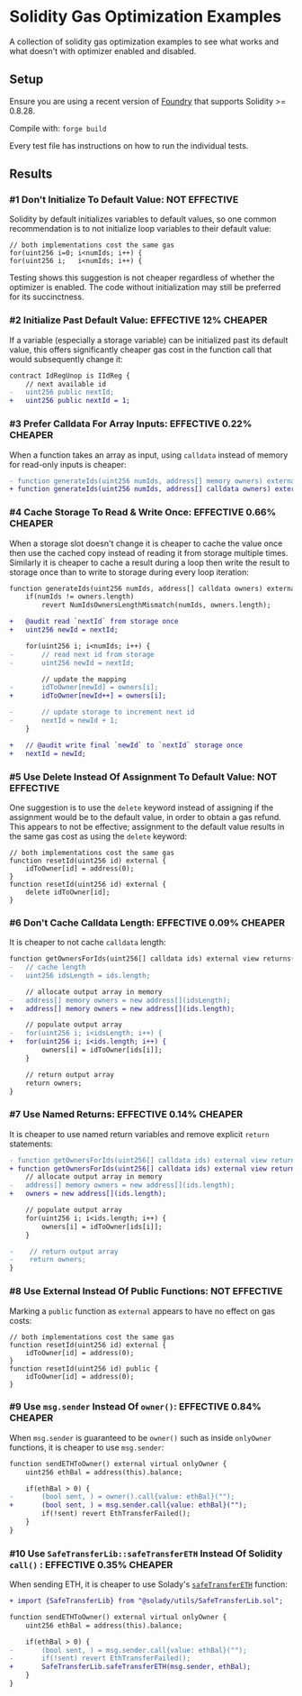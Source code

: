# Solidity Gas Optimization Examples #

A collection of solidity gas optimization examples to see what works and what doesn't with optimizer enabled and disabled.

## Setup ##

Ensure you are using a recent version of [Foundry](https://github.com/foundry-rs/foundry) that supports Solidity >= 0.8.28.

Compile with: `forge build`

Every test file has instructions on how to run the individual tests.

## Results ##

### #1 Don't Initialize To Default Value: NOT EFFECTIVE ###

Solidity by default initializes variables to default values, so one common recommendation is to not initialize loop variables to their default value:
```solidity
// both implementations cost the same gas
for(uint256 i=0; i<numIds; i++) {
for(uint256 i;   i<numIds; i++) {
```

Testing shows this suggestion is not cheaper regardless of whether the optimizer is enabled. The code without initialization may still be preferred for its succinctness.

### #2 Initialize Past Default Value: EFFECTIVE 12% CHEAPER ###

If a variable (especially a storage variable) can be initialized past its default value, this offers significantly cheaper gas cost in the function call that would subsequently change it:
```diff
contract IdRegUnop is IIdReg {
    // next available id
-   uint256 public nextId;
+   uint256 public nextId = 1;
```

### #3 Prefer Calldata For Array Inputs: EFFECTIVE 0.22% CHEAPER ###

When a function takes an array as input, using `calldata` instead of memory for read-only inputs is cheaper:
```diff
- function generateIds(uint256 numIds, address[] memory owners) external
+ function generateIds(uint256 numIds, address[] calldata owners) external {
```

### #4 Cache Storage To Read & Write Once: EFFECTIVE 0.66% CHEAPER ###

When a storage slot doesn't change it is cheaper to cache the value once then use the cached copy instead of reading it from storage multiple times. Similarly it is cheaper to cache a result during a loop then write the result to storage once than to write to storage during every loop iteration:
```diff
function generateIds(uint256 numIds, address[] calldata owners) external {
    if(numIds != owners.length)
        revert NumIdsOwnersLengthMismatch(numIds, owners.length);

+   @audit read `nextId` from storage once
+   uint256 newId = nextId;

    for(uint256 i; i<numIds; i++) {
-       // read next id from storage
-       uint256 newId = nextId;

        // update the mapping
-       idToOwner[newId] = owners[i];
+       idToOwner[newId++] = owners[i];

-       // update storage to increment next id
-       nextId = newId + 1;
    }

+   // @audit write final `newId` to `nextId` storage once
+   nextId = newId;
```

### #5 Use Delete Instead Of Assignment To Default Value: NOT EFFECTIVE ###

One suggestion is to use the `delete` keyword instead of assigning if the assignment would be to the default value, in order to obtain a gas refund. This appears to not be effective; assignment to the default value results in the same gas cost as using the `delete` keyword:
```solidity
// both implementations cost the same gas
function resetId(uint256 id) external {
    idToOwner[id] = address(0);
}
function resetId(uint256 id) external {
    delete idToOwner[id];
}
```

### #6 Don't Cache Calldata Length: EFFECTIVE 0.09% CHEAPER ###

It is cheaper to not cache `calldata` length:
```diff
function getOwnersForIds(uint256[] calldata ids) external view returns(address[] memory) {
-   // cache length
-   uint256 idsLength = ids.length;

    // allocate output array in memory
-   address[] memory owners = new address[](idsLength);
+   address[] memory owners = new address[](ids.length);

    // populate output array
-   for(uint256 i; i<idsLength; i++) {
+   for(uint256 i; i<ids.length; i++) {
        owners[i] = idToOwner[ids[i]];
    }

    // return output array
    return owners;
}
```

### #7 Use Named Returns: EFFECTIVE 0.14% CHEAPER ###
It is cheaper to use named return variables and remove explicit `return` statements:
```diff
- function getOwnersForIds(uint256[] calldata ids) external view returns(address[] memory) {
+ function getOwnersForIds(uint256[] calldata ids) external view returns(address[] memory owners)
    // allocate output array in memory
-   address[] memory owners = new address[](ids.length);
+   owners = new address[](ids.length);

    // populate output array
    for(uint256 i; i<ids.length; i++) {
        owners[i] = idToOwner[ids[i]];
    }

-    // return output array
-    return owners;
}
```

### #8 Use External Instead Of Public Functions: NOT EFFECTIVE ###
Marking a `public` function as `external` appears to have no effect on gas costs:
```solidity
// both implementations cost the same gas
function resetId(uint256 id) external {
    idToOwner[id] = address(0);
}
function resetId(uint256 id) public {
    idToOwner[id] = address(0);
}
```

### #9 Use `msg.sender` Instead Of `owner()`: EFFECTIVE 0.84% CHEAPER ###
When `msg.sender` is guaranteed to be `owner()` such as inside `onlyOwner` functions, it is cheaper to use `msg.sender`:
```diff
function sendETHToOwner() external virtual onlyOwner {
    uint256 ethBal = address(this).balance;

    if(ethBal > 0) {
-       (bool sent, ) = owner().call{value: ethBal}("");
+       (bool sent, ) = msg.sender.call{value: ethBal}("");
        if(!sent) revert EthTransferFailed();
    }
}
```

### #10 Use `SafeTransferLib::safeTransferETH` Instead Of Solidity `call()` : EFFECTIVE 0.35% CHEAPER ###
When sending ETH, it is cheaper to use Solady's [`safeTransferETH`](https://github.com/Vectorized/solady/blob/main/src/utils/SafeTransferLib.sol#L90-L98) function:
```diff
+ import {SafeTransferLib} from "@solady/utils/SafeTransferLib.sol";

function sendETHToOwner() external virtual onlyOwner {
    uint256 ethBal = address(this).balance;

    if(ethBal > 0) {
-       (bool sent, ) = msg.sender.call{value: ethBal}("");
-       if(!sent) revert EthTransferFailed();
+       SafeTransferLib.safeTransferETH(msg.sender, ethBal);
    }
}
```


